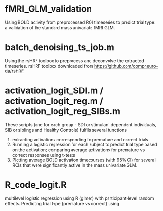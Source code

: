 # fMRI_GLM_validation
Using BOLD activity from preprocessed ROI timeseries to predict trial type: a validation of the standard mass univariate fMRI GLM.

  # batch_denoising_ts_job.m 
Using the rsHRF toolbox to preprocess and deconvolve the extracted timeseries. rsHRF toolbox downloaded from https://github.com/compneuro-da/rsHRF

  # activation_logit_SDI.m / activation_logit_reg.m / activation_logit_reg_SIBs.m
These scripts (one for each group -  SDI or stimulant dependent individuals, SIB or siblings and Healthy Controls) fulfils several functions: 
1) extracting activations corresponding to premature and correct trials. 
2) Running a logistic regression for each subject to predict trial type based on the activation; comparing average activations for premature vs correct responses using t-tests
3) Plotting average BOLD activation timecourses (with 95% CI) for several ROIs that were significantly active in the mass univariate GLM.

  # R_code_logit.R
multilevel logistic regression using R (glmer) with participant-level random effects. Predicting trial type (premature vs correct) using 
